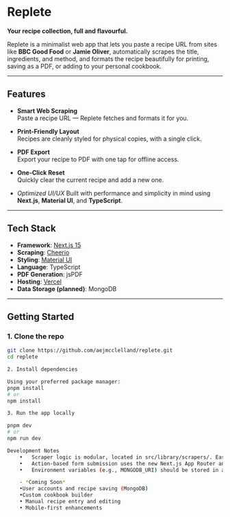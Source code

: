 # Replete

**Your recipe collection, full and flavourful.**

Replete is a minimalist web app that lets you paste a recipe URL from sites like **BBC Good Food** or **Jamie Oliver**, automatically scrapes the title, ingredients, and method, and formats the recipe beautifully for printing, saving as a PDF, or adding to your personal cookbook.

---

## Features

- **Smart Web Scraping**  
  Paste a recipe URL — Replete fetches and formats it for you.

- **Print-Friendly Layout**  
  Recipes are cleanly styled for physical copies, with a single click.

-  **PDF Export**  
  Export your recipe to PDF with one tap for offline access.

- **One-Click Reset**  
  Quickly clear the current recipe and add a new one.

- *Optimized UI/UX* 
  Built with performance and simplicity in mind using **Next.js**, **Material UI**, and **TypeScript**.

---

## Tech Stack

- **Framework**: [Next.js 15](https://nextjs.org)
- **Scraping**: [Cheerio](https://cheerio.js.org/)
- **Styling**: [Material UI](https://mui.com/)
- **Language**: TypeScript
- **PDF Generation**: jsPDF
- **Hosting**: [Vercel](https://vercel.com)
- **Data Storage (planned)**: MongoDB

---

## Getting Started

### 1. Clone the repo

```bash
git clone https://github.com/aejmcclelland/replete.git
cd replete

2. Install dependencies

Using your preferred package manager:
pnpm install
# or
npm install

3. Run the app locally

pnpm dev
# or
npm run dev

Development Notes
	•	Scraper logic is modular, located in src/library/scrapers/. Easily expand support for more sites like AllRecipes, NYT Cooking, etc.
	•	Action-based form submission uses the new Next.js App Router and server actions.
	•	Environment variables (e.g., MONGODB_URI) should be stored in a .env file (excluded from Git).

    - *Coming Soon*
	•User accounts and recipe saving (MongoDB)
	•Custom cookbook builder
	• Manual recipe entry and editing
	• Mobile-first enhancements